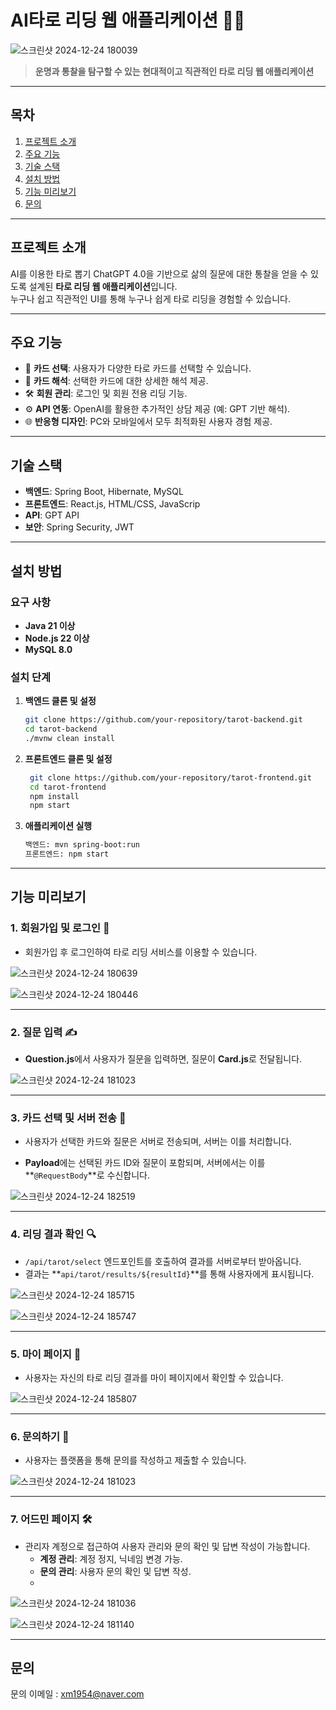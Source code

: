 # AI타로 리딩 웹 애플리케이션 🎴✨

![스크린샷 2024-12-24 180039](https://github.com/user-attachments/assets/c6335589-e08f-48c9-b0c1-e7d43faa0cb3)

> **운명과 통찰을 탐구할 수 있는 현대적이고 직관적인 타로 리딩 웹 애플리케이션**

---

## 목차
1. [프로젝트 소개](#프로젝트-소개)
2. [주요 기능](#주요-기능)
3. [기술 스택](#기술-스택)
4. [설치 방법](#설치-방법)
5. [기능 미리보기](#기능-미리보기)
6. [문의](#문의)

---

## 프로젝트 소개

AI를 이용한 타로 뽑기
ChatGPT 4.0을 기반으로 삶의 질문에 대한 통찰을 얻을 수 있도록 설계된 **타로 리딩 웹 애플리케이션**입니다.  
누구나 쉽고 직관적인 UI를 통해 누구나 쉽게 타로 리딩을 경험할 수 있습니다.

---

## 주요 기능

- 🔮 **카드 선택**: 사용자가 다양한 타로 카드를 선택할 수 있습니다.
- 📜 **카드 해석**: 선택한 카드에 대한 상세한 해석 제공.
- 🛠️ **회원 관리**: 로그인 및 회원 전용 리딩 기능.
- ⚙️ **API 연동**: OpenAI를 활용한 추가적인 상담 제공 (예: GPT 기반 해석).
- 🌐 **반응형 디자인**: PC와 모바일에서 모두 최적화된 사용자 경험 제공.

---

## 기술 스택

- **백엔드**: Spring Boot, Hibernate, MySQL
- **프론트엔드**: React.js, HTML/CSS, JavaScrip
- **API**: GPT API
- **보안**: Spring Security, JWT
---

## 설치 방법

### 요구 사항
- **Java 21 이상**
- **Node.js 22 이상**
- **MySQL 8.0**

### 설치 단계
1. **백엔드 클론 및 설정**
   ```bash
   git clone https://github.com/your-repository/tarot-backend.git
   cd tarot-backend
   ./mvnw clean install

2. **프론트엔드 클론 및 설정**
   ```bash
    git clone https://github.com/your-repository/tarot-frontend.git
    cd tarot-frontend
    npm install
    npm start

4. **애플리케이션 실행**
    ```bash
    백엔드: mvn spring-boot:run
    프론트엔드: npm start
   
---
## 기능 미리보기

### 1. 회원가입 및 로그인 🔑
- 회원가입 후 로그인하여 타로 리딩 서비스를 이용할 수 있습니다.


![스크린샷 2024-12-24 180639](https://github.com/user-attachments/assets/7a6c4834-ed43-438d-90a7-abab89688426)


![스크린샷 2024-12-24 180446](https://github.com/user-attachments/assets/d1f281ab-3e09-4789-94a8-96aeb91d6eb1)

---

### 2. 질문 입력 ✍️
- **Question.js**에서 사용자가 질문을 입력하면, 질문이 **Card.js**로 전달됩니다.

  
![스크린샷 2024-12-24 181023](https://github.com/user-attachments/assets/38e77297-037a-4eb1-83b7-2d8c9193abfa)


---

### 3. 카드 선택 및 서버 전송 🎴
- 사용자가 선택한 카드와 질문은 서버로 전송되며, 서버는 이를 처리합니다.
  
- **Payload**에는 선택된 카드 ID와 질문이 포함되며, 서버에서는 이를 **`@RequestBody`**로 수신합니다.


![스크린샷 2024-12-24 182519](https://github.com/user-attachments/assets/b8cb48b1-c9c6-4d19-a903-9ba53e75dd7f)

---

### 4. 리딩 결과 확인 🔍
- `/api/tarot/select` 엔드포인트를 호출하여 결과를 서버로부터 받아옵니다.
- 결과는 **`api/tarot/results/${resultId}`**를 통해 사용자에게 표시됩니다.

![스크린샷 2024-12-24 185715](https://github.com/user-attachments/assets/36d3df0a-2239-471a-a65a-7c5e740962c7)


![스크린샷 2024-12-24 185747](https://github.com/user-attachments/assets/3d3f4af1-7b98-493d-997e-119e0abb5d96)


---

### 5. 마이 페이지 👤
- 사용자는 자신의 타로 리딩 결과를 마이 페이지에서 확인할 수 있습니다.

![스크린샷 2024-12-24 185807](https://github.com/user-attachments/assets/b8ba81de-c8a1-44fd-bbf9-6b2108c76663)

---

### 6. 문의하기 💬
- 사용자는 플랫폼을 통해 문의를 작성하고 제출할 수 있습니다.
  
![스크린샷 2024-12-24 181023](https://github.com/user-attachments/assets/91a4d398-4162-4dec-b182-8da20db69d95)

---

### 7. 어드민 페이지 🛠️
- 관리자 계정으로 접근하여 사용자 관리와 문의 확인 및 답변 작성이 가능합니다.
  - **계정 관리**: 계정 정지, 닉네임 변경 가능.
  - **문의 관리**: 사용자 문의 확인 및 답변 작성.
  - 

![스크린샷 2024-12-24 181036](https://github.com/user-attachments/assets/6887861e-adf3-4a35-a554-15a39c4622ae)


![스크린샷 2024-12-24 181140](https://github.com/user-attachments/assets/e905b0b4-f970-4b69-977c-d8de2fd83a5d)

---

## 문의

문의 이메일 : xm1954@naver.com


